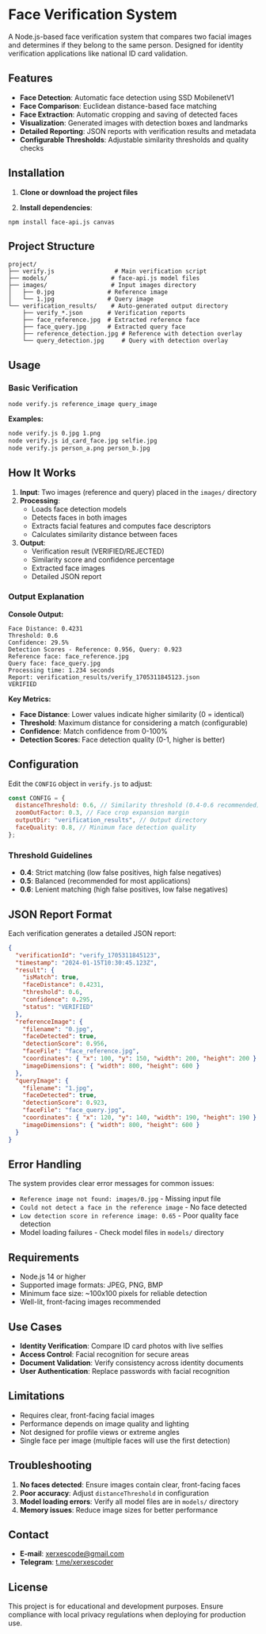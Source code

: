 # Face Verification System

A Node.js-based face verification system that compares two facial images and determines if they belong to the same person. Designed for identity verification applications like national ID card validation.

## Features

- **Face Detection**: Automatic face detection using SSD MobilenetV1
- **Face Comparison**: Euclidean distance-based face matching
- **Face Extraction**: Automatic cropping and saving of detected faces
- **Visualization**: Generated images with detection boxes and landmarks
- **Detailed Reporting**: JSON reports with verification results and metadata
- **Configurable Thresholds**: Adjustable similarity thresholds and quality checks

## Installation

1. **Clone or download the project files**

2. **Install dependencies**:

```
npm install face-api.js canvas
```

## Project Structure

```
project/
├── verify.js                 # Main verification script
├── models/                  # face-api.js model files
├── images/                  # Input images directory
│   ├── 0.jpg               # Reference image
│   └── 1.jpg               # Query image
└── verification_results/    # Auto-generated output directory
    ├── verify_*.json       # Verification reports
    ├── face_reference.jpg  # Extracted reference face
    ├── face_query.jpg      # Extracted query face
    ├── reference_detection.jpg # Reference with detection overlay
    └── query_detection.jpg     # Query with detection overlay
```

## Usage

### Basic Verification

```
node verify.js reference_image query_image
```

**Examples:**

```bash
node verify.js 0.jpg 1.png
node verify.js id_card_face.jpg selfie.jpg
node verify.js person_a.png person_b.jpg
```

## How It Works

1. **Input**: Two images (reference and query) placed in the `images/` directory
2. **Processing**:
   - Loads face detection models
   - Detects faces in both images
   - Extracts facial features and computes face descriptors
   - Calculates similarity distance between faces
3. **Output**:
   - Verification result (VERIFIED/REJECTED)
   - Similarity score and confidence percentage
   - Extracted face images
   - Detailed JSON report

### Output Explanation

**Console Output:**

```
Face Distance: 0.4231
Threshold: 0.6
Confidence: 29.5%
Detection Scores - Reference: 0.956, Query: 0.923
Reference face: face_reference.jpg
Query face: face_query.jpg
Processing time: 1.234 seconds
Report: verification_results/verify_1705311845123.json
VERIFIED
```

**Key Metrics:**

- **Face Distance**: Lower values indicate higher similarity (0 = identical)
- **Threshold**: Maximum distance for considering a match (configurable)
- **Confidence**: Match confidence from 0-100%
- **Detection Scores**: Face detection quality (0-1, higher is better)

## Configuration

Edit the `CONFIG` object in `verify.js` to adjust:

```javascript
const CONFIG = {
  distanceThreshold: 0.6, // Similarity threshold (0.4-0.6 recommended)
  zoomOutFactor: 0.3, // Face crop expansion margin
  outputDir: "verification_results", // Output directory
  faceQuality: 0.8, // Minimum face detection quality
};
```

### Threshold Guidelines

- **0.4**: Strict matching (low false positives, high false negatives)
- **0.5**: Balanced (recommended for most applications)
- **0.6**: Lenient matching (high false positives, low false negatives)

## JSON Report Format

Each verification generates a detailed JSON report:

```json
{
  "verificationId": "verify_1705311845123",
  "timestamp": "2024-01-15T10:30:45.123Z",
  "result": {
    "isMatch": true,
    "faceDistance": 0.4231,
    "threshold": 0.6,
    "confidence": 0.295,
    "status": "VERIFIED"
  },
  "referenceImage": {
    "filename": "0.jpg",
    "faceDetected": true,
    "detectionScore": 0.956,
    "faceFile": "face_reference.jpg",
    "coordinates": { "x": 100, "y": 150, "width": 200, "height": 200 },
    "imageDimensions": { "width": 800, "height": 600 }
  },
  "queryImage": {
    "filename": "1.jpg",
    "faceDetected": true,
    "detectionScore": 0.923,
    "faceFile": "face_query.jpg",
    "coordinates": { "x": 120, "y": 140, "width": 190, "height": 190 },
    "imageDimensions": { "width": 800, "height": 600 }
  }
}
```

## Error Handling

The system provides clear error messages for common issues:

- `Reference image not found: images/0.jpg` - Missing input file
- `Could not detect a face in the reference image` - No face detected
- `Low detection score in reference image: 0.65` - Poor quality face detection
- Model loading failures - Check model files in `models/` directory

## Requirements

- Node.js 14 or higher
- Supported image formats: JPEG, PNG, BMP
- Minimum face size: ~100x100 pixels for reliable detection
- Well-lit, front-facing images recommended

## Use Cases

- **Identity Verification**: Compare ID card photos with live selfies
- **Access Control**: Facial recognition for secure areas
- **Document Validation**: Verify consistency across identity documents
- **User Authentication**: Replace passwords with facial recognition

## Limitations

- Requires clear, front-facing facial images
- Performance depends on image quality and lighting
- Not designed for profile views or extreme angles
- Single face per image (multiple faces will use the first detection)

## Troubleshooting

1. **No faces detected**: Ensure images contain clear, front-facing faces
2. **Poor accuracy**: Adjust `distanceThreshold` in configuration
3. **Model loading errors**: Verify all model files are in `models/` directory
4. **Memory issues**: Reduce image sizes for better performance

## Contact

- **E-mail**: [xerxescode@gmail.com](mailto:xerxescode@gmail.com)
- **Telegram**: [t.me/xerxescoder](https://t.me/xerxescoder)

## License

This project is for educational and development purposes. Ensure compliance with local privacy regulations when deploying for production use.
